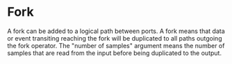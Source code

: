 # Fork
A fork can be added to a logical path between ports. A fork means that data or event transiting reaching the fork will be duplicated to all paths outgoing the fork operator. The "number of samples" argument means the number of samples that are read from the input before being duplicated to the output.